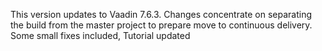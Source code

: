 This version updates to Vaadin 7.6.3.  Changes concentrate on separating the build from the master project to prepare move to continuous delivery.  Some small fixes included, Tutorial updated